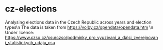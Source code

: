 # cz-elections
Analysing elections data in the Czech Republic across years and election types\n
The data is taken from https://volby.cz/opendata/opendata.htm \n
Under license: https://www.czso.cz/csu/czso/podminky_pro_vyuzivani_a_dalsi_zverejnovani_statistickych_udaju_csu
